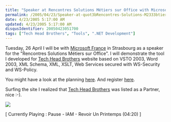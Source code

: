 ```yaml
---
title: "Speaker at Rencontres Solutions Métiers sur Office with Microsoft France in Strasbourg"
permalink: /2005/04/23/Speaker-at-quot3bRencontres-Solutions-M2333btiers-sur-Officequot3b-with-Microsoft-France-in-Strasbourg/
date: 4/23/2005 5:17:00 AM
updated: 4/23/2005 5:17:00 AM
disqusIdentifier: 20050423051700
tags: ["Tech Head Brothers", "Tools", ".NET Development"]
---
```


Tuesday, 26 April I will be with [Microsoft France](http://www.microsoft.com/france/) in Strasbourg as a speaker for the "Rencontres Solutions Métiers sur Office".  I will demonstrate the tool I developed for [Tech Head Brothers](http://www.techheadbrothers.com) website based on VSTO 2003, Word 2003, XML Schema, XML, XSLT, Web Services secured with WS-Security and WS-Policy.
<!-- more -->

You might have a look at the planning [here](http://www.microsoft.com/france/msdn/office/rencontres/agenda.mspx). And register [here](http://www.microsoft.com/france/msdn/office/rencontres/inscription.mspx).

Surfing the site I realized that [Tech Head Brothers](http://www.techheadbrothers.com) was listed as a 
Partner, nice :-).

![](http://membres.lycos.fr/lkempe//mspartenaires.jpg)

[ Currently Playing : Pause - IAM - Revoir Un Printemps (04:20) ]

